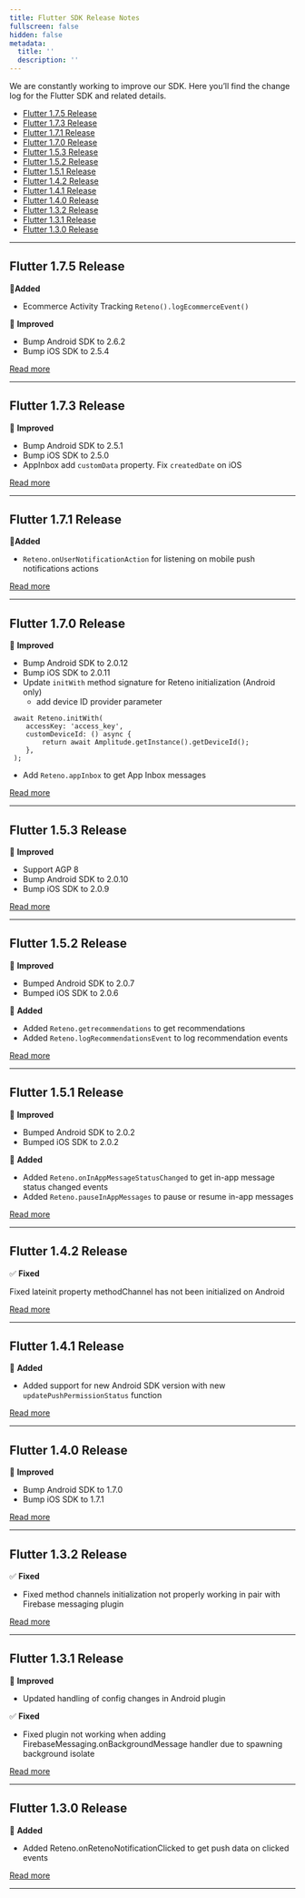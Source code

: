```yaml
---
title: Flutter SDK Release Notes
fullscreen: false
hidden: false
metadata:
  title: ''
  description: ''
---
```

We are constantly working to improve our SDK. Here you’ll find the change log for the Flutter SDK and related details.

* [Flutter 1.7.5 Release](#1-7-5)
* [Flutter 1.7.3 Release](#1-7-3)
* [Flutter 1.7.1 Release](#1-7-1)
* [Flutter 1.7.0 Release](#1-7-0)
* [Flutter 1.5.3 Release](#1-5-3)
* [Flutter 1.5.2 Release](#1-5-2)
* [Flutter 1.5.1 Release](#1-5-1)
* [Flutter 1.4.2 Release](#1-4-2)
* [Flutter 1.4.1 Release](#1-4-1)
* [Flutter 1.4.0 Release](#1-4-0)
* [Flutter 1.3.2 Release](#1-3-2)
* [Flutter 1.3.1 Release](#1-3-1)
* [Flutter 1.3.0 Release](#1-3-0)

***

<h2 id="1-7-5">
Flutter 1.7.5 Release
</h2>

:rocket:**Added**

* Ecommerce Activity Tracking `Reteno().logEcommerceEvent()`

:high_brightness: **Improved**

* Bump Android SDK to 2.6.2
* Bump iOS SDK to 2.5.4

<a rel="nofollow" href="https://github.com/reteno-com/reteno-flutter/releases/tag/v.1.7.5" target="_blank"> Read more </a>

***

<h2 id="1-7-3">
Flutter 1.7.3 Release
</h2>

:high_brightness: **Improved**

* Bump Android SDK to 2.5.1
* Bump iOS SDK to 2.5.0
* AppInbox add `customData` property. Fix `createdDate` on iOS

<a rel="nofollow" href="https://github.com/reteno-com/reteno-flutter/releases/tag/v.1.7.3" target="_blank"> Read more </a>

***

<h2 id="1-7-1">
Flutter 1.7.1 Release
</h2>

 :rocket:**Added**

* `Reteno.onUserNotificationAction` for listening on mobile push notifications actions

<a rel="nofollow" href="https://github.com/reteno-com/reteno-flutter/releases/tag/v.1.7.1" target="_blank"> Read more </a>

***

<h2 id="1-7-0">
Flutter 1.7.0 Release
</h2>

:high_brightness: **Improved**

* Bump Android SDK to 2.0.12
* Bump iOS SDK to 2.0.11
* Update `initWith` method signature for Reteno initialization (Android only)
  * add device ID provider parameter

```
 await Reteno.initWith(
 	accessKey: 'access_key',
 	customDeviceId: () async {
 		return await Amplitude.getInstance().getDeviceId();
 	},
 );
```

* Add `Reteno.appInbox` to get App Inbox messages

<a rel="nofollow" href="https://github.com/reteno-com/reteno-flutter/releases/tag/v.1.7.0" target="_blank"> Read more </a>

***

<h2 id="1-5-3">
Flutter 1.5.3 Release
</h2>

:high_brightness: **Improved**

* Support AGP 8
* Bump Android SDK to 2.0.10
* Bump iOS SDK to 2.0.9

<a rel="nofollow" href="https://github.com/reteno-com/reteno-flutter/releases/tag/v1.5.3" target="_blank"> Read more </a>

***

<h2 id="1-5-2">
Flutter 1.5.2 Release
</h2>

:high_brightness: **Improved**

* Bumped Android SDK to 2.0.7
* Bumped iOS SDK to 2.0.6

:rocket: **Added**

* Added `Reteno.getrecommendations` to get recommendations
* Added `Reteno.logRecommendationsEvent` to log recommendation events

<a rel="nofollow" href="https://github.com/reteno-com/reteno-flutter/releases/tag/v.1.5.2" target="_blank"> Read more </a>

***

<h2 id="1-5-1">
Flutter 1.5.1 Release
</h2>

:high_brightness: **Improved**

* Bumped Android SDK to 2.0.2
* Bumped iOS SDK to 2.0.2

:rocket: **Added**

* Added `Reteno.onInAppMessageStatusChanged` to get in-app message status changed events
* Added `Reteno.pauseInAppMessages` to pause or resume in-app messages

<a rel="nofollow" href="https://github.com/reteno-com/reteno-flutter/releases/tag/v1.5.1" target="_blank"> Read more </a>

***

<h2 id="1-4-2">
Flutter 1.4.2 Release
</h2>

:white_check_mark: **Fixed**

Fixed lateinit property methodChannel has not been initialized on Android

<a rel="nofollow" href="https://github.com/reteno-com/reteno-flutter/releases/tag/v1.4.2" target="_blank"> Read more </a>

***

<h2 id="1-4-1">
Flutter 1.4.1 Release
</h2>

:rocket: **Added**

* Added support for new Android SDK version with new `updatePushPermissionStatus` function

<a rel="nofollow" href="https://github.com/reteno-com/reteno-flutter/releases/tag/v1.4.1" target="_blank"> Read more </a>

***

<h2 id="1-4-0">
Flutter 1.4.0 Release
</h2>

:high_brightness: **Improved**

* Bump Android SDK to 1.7.0
* Bump iOS SDK to 1.7.1

<a rel="nofollow" href="https://github.com/reteno-com/reteno-flutter/releases/tag/v1.4.0" target="_blank"> Read more </a>

***

<h2 id="1-3-2">
Flutter 1.3.2 Release
</h2>

:white_check_mark: **Fixed**

* Fixed method channels initialization not properly working in pair with Firebase messaging plugin

<a rel="nofollow" href="https://github.com/reteno-com/reteno-flutter/releases/tag/v1.3.2" target="_blank"> Read more </a>

***

<h2 id="1-3-1">
Flutter 1.3.1 Release
</h2>

:high_brightness: **Improved**

* Updated handling of config changes in Android plugin

:white_check_mark: **Fixed**

* Fixed plugin not working when adding FirebaseMessaging.onBackgroundMessage handler due to spawning background isolate

<a rel="nofollow" href="https://github.com/reteno-com/reteno-flutter/releases/tag/v1.3.1" target="_blank"> Read more </a>

***

<h2 id="1-3-0">
Flutter 1.3.0 Release
</h2>

:rocket: **Added**

* Added Reteno.onRetenoNotificationClicked to get push data on clicked events

<a rel="nofollow" href="https://github.com/reteno-com/reteno-flutter/releases/tag/v1.3.0" target="_blank"> Read more </a>

***
